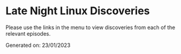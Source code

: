 # Late Night Linux Discoveries

Please use the links in the menu to view discoveries from each of the relevant episodes.

Generated on: 23/01/2023